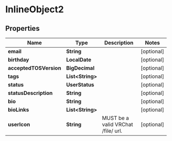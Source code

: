 

# InlineObject2


## Properties

Name | Type | Description | Notes
------------ | ------------- | ------------- | -------------
**email** | **String** |  |  [optional]
**birthday** | **LocalDate** |  |  [optional]
**acceptedTOSVersion** | **BigDecimal** |  |  [optional]
**tags** | **List&lt;String&gt;** |  |  [optional]
**status** | **UserStatus** |  |  [optional]
**statusDescription** | **String** |  |  [optional]
**bio** | **String** |  |  [optional]
**bioLinks** | **List&lt;String&gt;** |  |  [optional]
**userIcon** | **String** | MUST be a valid VRChat /file/ url. |  [optional]



